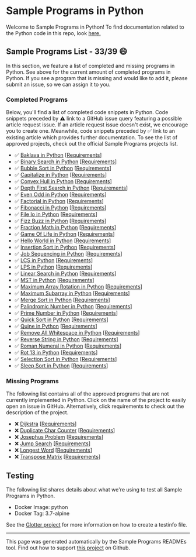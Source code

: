 # Sample Programs in Python

Welcome to Sample Programs in Python! To find documentation related to the Python code in this repo, look [here.](https://sampleprograms.io/languages/python)

## Sample Programs List - 33/39 :smile:

In this section, we feature a list of completed and missing programs in Python. See above for the current amount of completed programs in Python. If you see a program that is missing and would like to add it, please submit an issue, so we can assign it to you.

### Completed Programs

Below, you'll find a list of completed code snippets in Python. Code snippets preceded by :warning: link to a GitHub issue query featuring a possible article request issue. If an article request issue doesn't exist, we encourage you to create one. Meanwhile, code snippets preceded by :white_check_mark: link to an existing article which provides further documentation. To see the list of approved projects, check out the official Sample Programs projects list.

- :white_check_mark: [Baklava in Python](https://sampleprograms.io/projects/baklava/python) [[Requirements](https://sampleprograms.io/projects/baklava)]
- :white_check_mark: [Binary Search in Python](https://sampleprograms.io/projects/binary-search/python) [[Requirements](https://sampleprograms.io/projects/binary-search)]
- :white_check_mark: [Bubble Sort in Python](https://sampleprograms.io/projects/bubble-sort/python) [[Requirements](https://sampleprograms.io/projects/bubble-sort)]
- :white_check_mark: [Capitalize in Python](https://sampleprograms.io/projects/capitalize/python) [[Requirements](https://sampleprograms.io/projects/capitalize)]
- :white_check_mark: [Convex Hull in Python](https://sampleprograms.io/projects/convex-hull/python) [[Requirements](https://sampleprograms.io/projects/convex-hull)]
- :white_check_mark: [Depth First Search in Python](https://sampleprograms.io/projects/depth-first-search/python) [[Requirements](https://sampleprograms.io/projects/depth-first-search)]
- :white_check_mark: [Even Odd in Python](https://sampleprograms.io/projects/even-odd/python) [[Requirements](https://sampleprograms.io/projects/even-odd)]
- :white_check_mark: [Factorial in Python](https://sampleprograms.io/projects/factorial/python) [[Requirements](https://sampleprograms.io/projects/factorial)]
- :white_check_mark: [Fibonacci in Python](https://sampleprograms.io/projects/fibonacci/python) [[Requirements](https://sampleprograms.io/projects/fibonacci)]
- :white_check_mark: [File Io in Python](https://sampleprograms.io/projects/file-io/python) [[Requirements](https://sampleprograms.io/projects/file-io)]
- :white_check_mark: [Fizz Buzz in Python](https://sampleprograms.io/projects/fizz-buzz/python) [[Requirements](https://sampleprograms.io/projects/fizz-buzz)]
- :white_check_mark: [Fraction Math in Python](https://sampleprograms.io/projects/fraction-math/python) [[Requirements](https://sampleprograms.io/projects/fraction-math)]
- :white_check_mark: [Game Of Life in Python](https://sampleprograms.io/projects/game-of-life/python) [[Requirements](https://sampleprograms.io/projects/game-of-life)]
- :white_check_mark: [Hello World in Python](https://sampleprograms.io/projects/hello-world/python) [[Requirements](https://sampleprograms.io/projects/hello-world)]
- :white_check_mark: [Insertion Sort in Python](https://sampleprograms.io/projects/insertion-sort/python) [[Requirements](https://sampleprograms.io/projects/insertion-sort)]
- :white_check_mark: [Job Sequencing in Python](https://sampleprograms.io/projects/job-sequencing/python) [[Requirements](https://sampleprograms.io/projects/job-sequencing)]
- :white_check_mark: [LCS in Python](https://sampleprograms.io/projects/lcs/python) [[Requirements](https://sampleprograms.io/projects/lcs)]
- :white_check_mark: [LPS in Python](https://sampleprograms.io/projects/lps/python) [[Requirements](https://sampleprograms.io/projects/lps)]
- :white_check_mark: [Linear Search in Python](https://sampleprograms.io/projects/linear-search/python) [[Requirements](https://sampleprograms.io/projects/linear-search)]
- :white_check_mark: [MST in Python](https://sampleprograms.io/projects/mst/python) [[Requirements](https://sampleprograms.io/projects/mst)]
- :white_check_mark: [Maximum Array Rotation in Python](https://sampleprograms.io/projects/maximum-array-rotation/python) [[Requirements](https://sampleprograms.io/projects/maximum-array-rotation)]
- :white_check_mark: [Maximum Subarray in Python](https://sampleprograms.io/projects/maximum-subarray/python) [[Requirements](https://sampleprograms.io/projects/maximum-subarray)]
- :white_check_mark: [Merge Sort in Python](https://sampleprograms.io/projects/merge-sort/python) [[Requirements](https://sampleprograms.io/projects/merge-sort)]
- :white_check_mark: [Palindromic Number in Python](https://sampleprograms.io/projects/palindromic-number/python) [[Requirements](https://sampleprograms.io/projects/palindromic-number)]
- :white_check_mark: [Prime Number in Python](https://sampleprograms.io/projects/prime-number/python) [[Requirements](https://sampleprograms.io/projects/prime-number)]
- :white_check_mark: [Quick Sort in Python](https://sampleprograms.io/projects/quick-sort/python) [[Requirements](https://sampleprograms.io/projects/quick-sort)]
- :white_check_mark: [Quine in Python](https://sampleprograms.io/projects/quine/python) [[Requirements](https://sampleprograms.io/projects/quine)]
- :white_check_mark: [Remove All Whitespace in Python](https://sampleprograms.io/projects/remove-all-whitespace/python) [[Requirements](https://sampleprograms.io/projects/remove-all-whitespace)]
- :white_check_mark: [Reverse String in Python](https://sampleprograms.io/projects/reverse-string/python) [[Requirements](https://sampleprograms.io/projects/reverse-string)]
- :white_check_mark: [Roman Numeral in Python](https://sampleprograms.io/projects/roman-numeral/python) [[Requirements](https://sampleprograms.io/projects/roman-numeral)]
- :white_check_mark: [Rot 13 in Python](https://sampleprograms.io/projects/rot-13/python) [[Requirements](https://sampleprograms.io/projects/rot-13)]
- :white_check_mark: [Selection Sort in Python](https://sampleprograms.io/projects/selection-sort/python) [[Requirements](https://sampleprograms.io/projects/selection-sort)]
- :white_check_mark: [Sleep Sort in Python](https://sampleprograms.io/projects/sleep-sort/python) [[Requirements](https://sampleprograms.io/projects/sleep-sort)]

### Missing Programs

The following list contains all of the approved programs that are not currently implemented in Python. Click on the name of the project to easily open an issue in GitHub. Alternatively, click requirements to check out the description of the project.

- :x: [Dijkstra](https://github.com/TheRenegadeCoder/sample-programs/issues/new?assignees=&labels=enhancement&template=code-snippet-request.md&title=Add+Dijkstra+in+python) [[Requirements](https://sampleprograms.io/projects/dijkstra)]
- :x: [Duplicate Char Counter](https://github.com/TheRenegadeCoder/sample-programs/issues/new?assignees=&labels=enhancement&template=code-snippet-request.md&title=Add+Duplicate+Char+Counter+in+python) [[Requirements](https://sampleprograms.io/projects/duplicate-char-counter)]
- :x: [Josephus Problem](https://github.com/TheRenegadeCoder/sample-programs/issues/new?assignees=&labels=enhancement&template=code-snippet-request.md&title=Add+Josephus+Problem+in+python) [[Requirements](https://sampleprograms.io/projects/josephus-problem)]
- :x: [Jump Search](https://github.com/TheRenegadeCoder/sample-programs/issues/new?assignees=&labels=enhancement&template=code-snippet-request.md&title=Add+Jump+Search+in+python) [[Requirements](https://sampleprograms.io/projects/jump-search)]
- :x: [Longest Word](https://github.com/TheRenegadeCoder/sample-programs/issues/new?assignees=&labels=enhancement&template=code-snippet-request.md&title=Add+Longest+Word+in+python) [[Requirements](https://sampleprograms.io/projects/longest-word)]
- :x: [Transpose Matrix](https://github.com/TheRenegadeCoder/sample-programs/issues/new?assignees=&labels=enhancement&template=code-snippet-request.md&title=Add+Transpose+Matrix+in+python) [[Requirements](https://sampleprograms.io/projects/transpose-matrix)]

## Testing

The following list shares details about what we're using to test all Sample Programs in Python.

- Docker Image: python
- Docker Tag: 3.7-alpine

See the [Glotter project](https://github.com/auroq/glotter) for more information on how to create a testinfo file.

---

This page was generated automatically by the Sample Programs READMEs tool. Find out how to support [this project](https://github.com/TheRenegadeCoder/sample-programs-readmes) on Github.